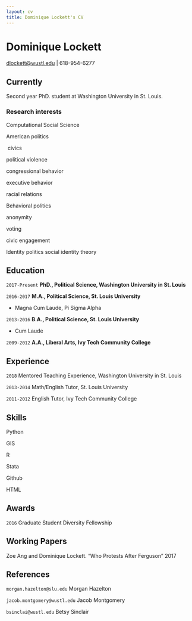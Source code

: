 ```yaml
---
layout: cv
title: Dominique Lockett's CV
---
```

# Dominique Lockett
dlockett@wustl.edu | 618-954-6277

## Currently

Second year PhD. student at Washington University in St. Louis.

### Research interests

Computational Social Science
  
American politics

&nbsp;civics 

   political violence 

   congressional behavior 

   executive behavior 

   racial relations 
  
Behavioral politics

   anonymity

   voting
   
   civic engagement
  
Identity politics
   social identity theory


## Education

`2017-Present`
__PhD., Political Science, Washington University in St. Louis__

`2016-2017`
__M.A., Political Science, St. Louis University__

- Magna Cum Laude, Pi Sigma Alpha

`2013-2016`
__B.A., Political Science, St. Louis University__

- Cum Laude

`2009-2012`
__A.A., Liberal Arts, Ivy Tech Community College__

## Experience
`2018`
Mentored Teaching Experience, Washington University in St. Louis

`2013-2014`
Math/English Tutor, St. Louis University

`2011-2012`
English Tutor, Ivy Tech Community College

## Skills
Python

GIS

R

Stata

Github

HTML

## Awards

`2016`
Graduate Student Diversity Fellowship


## Working Papers
Zoe Ang and Dominique Lockett. “Who Protests After Ferguson” 2017

## References
`morgan.hazelton@slu.edu`
Morgan Hazelton


`jacob.montgomery@wustl.edu`
Jacob Montgomery

`bsinclai@wustl.edu`
Betsy Sinclair

<!-- ### Footer

Last updated: July 2018 -->


